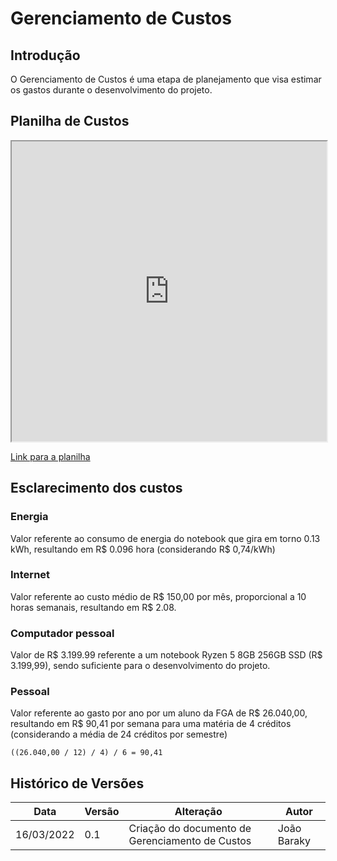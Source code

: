 # Gerenciamento de Custos
## Introdução
O Gerenciamento de Custos é uma etapa de planejamento que visa estimar os gastos durante o desenvolvimento do projeto.

## Planilha de Custos

<iframe width="100%" height="480px" style={{minWidth: "640px", minHeight: "480px", backgroundColor: "#f4f4f4", border: "1px solid #efefef" }} src="https://docs.google.com/spreadsheets/d/e/2PACX-1vR0gfWWEehGHs2zZhonpTV6z6bS8R7SyV_mQ4I4ed5L4Kk0E4bagJMkGkobCNV5RWLgT1bPEKy90kvm/pubhtml?gid=0&single=true"></iframe>

[Link para a planilha](https://docs.google.com/spreadsheets/d/e/2PACX-1vR0gfWWEehGHs2zZhonpTV6z6bS8R7SyV_mQ4I4ed5L4Kk0E4bagJMkGkobCNV5RWLgT1bPEKy90kvm/pubhtml?gid=0&single=true)


## Esclarecimento dos custos
### Energia
Valor referente ao consumo de energia do notebook que gira em torno 0.13 kWh, resultando em R$ 0.096 hora (considerando R$ 0,74/kWh)
### Internet
Valor referente ao custo médio de R$ 150,00 por mês, proporcional a 10 horas semanais, resultando em R$ 2.08.
###  Computador pessoal
Valor de R$ 3.199.99  referente a um notebook Ryzen 5 8GB 256GB SSD (R$ 3.199,99), sendo suficiente para o desenvolvimento do projeto.
### Pessoal
Valor referente ao gasto por ano por um aluno da FGA de R$ 26.040,00, resultando em R$ 90,41  por semana para uma matéria de 4 créditos (considerando a média de 24 créditos por semestre)

```
((26.040,00 / 12) / 4) / 6 = 90,41
```

## Histórico de Versões
|Data|Versão|Alteração|Autor|
|----|------|---------|-----|
| 16/03/2022 | 0.1 |Criação do documento de Gerenciamento de Custos| João Baraky |
